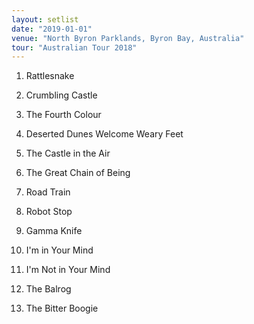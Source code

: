 ```yaml
---
layout: setlist
date: "2019-01-01"
venue: "North Byron Parklands, Byron Bay, Australia"
tour: "Australian Tour 2018"
---
```



 1. Rattlesnake

 2. Crumbling Castle

 3. The Fourth Colour

 4. Deserted Dunes Welcome Weary Feet

 5. The Castle in the Air

 6. The Great Chain of Being

 7. Road Train

 8. Robot Stop

 9. Gamma Knife

10. I'm in Your Mind

11. I'm Not in Your Mind

12. The Balrog

13. The Bitter Boogie
